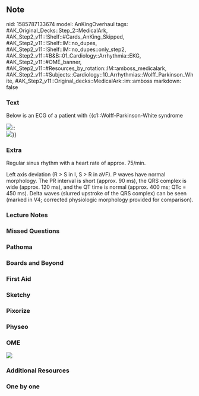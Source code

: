 ## Note
nid: 1585787133674
model: AnKingOverhaul
tags: #AK_Original_Decks::Step_2::MedicalArk, #AK_Step2_v11::!Shelf::#Cards_AnKing_Skipped, #AK_Step2_v11::!Shelf::IM::no_dupes, #AK_Step2_v11::!Shelf::IM::no_dupes::only_step2, #AK_Step2_v11::#B&B::01_Cardiology::Arrhythmia::EKG, #AK_Step2_v11::#OME_banner, #AK_Step2_v11::#Resources_by_rotation::IM::amboss_medicalark, #AK_Step2_v11::#Subjects::Cardiology::10_Arrhythmias::Wolff_Parkinson_White, #AK_Step2_v11::Original_decks::MedicalArk::im::amboss
markdown: false

### Text
Below is an ECG of a patient with {{c1::Wolff-Parkinson-White
syndrome
<div>
  <img src="59414e20972ba.jpg">::
</div>
<div>
  <img src="big_59414e20972ba.jpg">}}
</div>

### Extra
Regular sinus rhythm with a heart rate of approx. 75/min.
<div>
  Left axis deviation (R > S in I, S > R in aVF). P waves
  have normal morphology. The PR interval is short (approx. 90 ms),
  the QRS complex is wide (approx. 120 ms), and the QT time is
  normal (approx. 400 ms; QTc = 450 ms). Delta waves (slurred
  upstroke of the QRS complex) can be seen (marked in V4; corrected
  physiologic morphology provided for comparison).
</div>

### Lecture Notes


### Missed Questions


### Pathoma


### Boards and Beyond


### First Aid


### Sketchy


### Pixorize


### Physeo


### OME
<div class="ome-widget">
  <a href="https://onlinemeded.org?ref=anki"><img src=
  "_OME_AnkiFlashcards_General_4.png"></a>
</div>

### Additional Resources


### One by one

